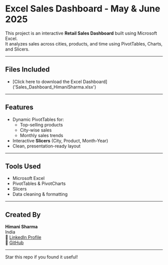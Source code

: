 # Excel Sales Dashboard - May & June 2025

This project is an interactive **Retail Sales Dashboard** built using Microsoft Excel.  
It analyzes sales across cities, products, and time using PivotTables, Charts, and Slicers.

---

## Files Included

- [Click here to download the Excel Dashboard] ('Sales_Dashboard_HimaniSharma.xlsx')

---

## Features

- Dynamic PivotTables for:
  - Top-selling products
  - City-wise sales
  - Monthly sales trends
- Interactive **Slicers** (City, Product, Month-Year)
- Clean, presentation-ready layout

---

## Tools Used

- Microsoft Excel
- PivotTables & PivotCharts
- Slicers
- Data cleaning & formatting

---

## Created By

**Himani Sharma**  
    India  
🔗 [LinkedIn Profile](https://www.linkedin.com/in/himani-sharma-3a2024228)  
🔗 [GitHub](https://github.com/Himani0025)

---

 Star this repo if you found it useful!
